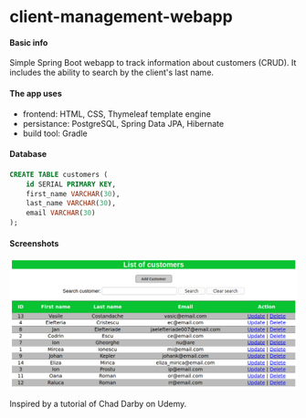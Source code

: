 # client-management-webapp

#### Basic info
Simple Spring Boot webapp to track information about customers (CRUD). It includes the ability to search by the client's last name.

#### The app uses
- frontend: HTML, CSS, Thymeleaf template engine
- persistance: PostgreSQL, Spring Data JPA, Hibernate
- build tool: Gradle

#### Database

```sql
CREATE TABLE customers (
	id SERIAL PRIMARY KEY,
	first_name VARCHAR(30),
	last_name VARCHAR(30),
	email VARCHAR(30)
);
```
#### Screenshots

![index_page](index_page.png)  

Inspired by a tutorial of Chad Darby on Udemy.
